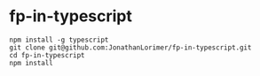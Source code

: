 # fp-in-typescript

```
npm install -g typescript
git clone git@github.com:JonathanLorimer/fp-in-typescript.git
cd fp-in-typescript
npm install
```
